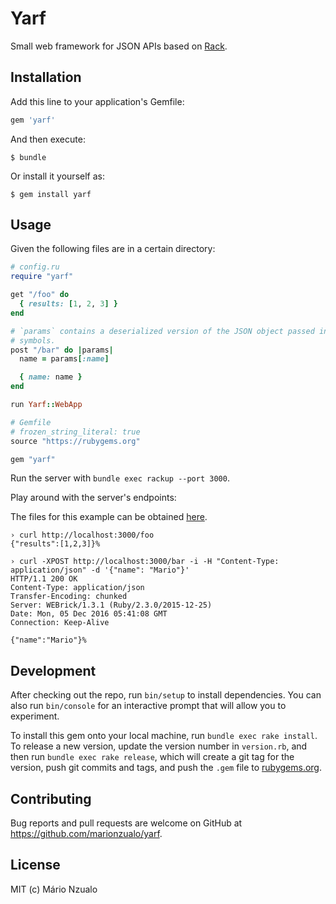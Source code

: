 # Yarf

Small web framework for JSON APIs based on [Rack](https://rack.github.io/).

## Installation

Add this line to your application's Gemfile:

```ruby
gem 'yarf'
```

And then execute:

    $ bundle

Or install it yourself as:

    $ gem install yarf

## Usage

Given the following files are in a certain directory:
```ruby
# config.ru
require "yarf"

get "/foo" do
  { results: [1, 2, 3] }
end

# `params` contains a deserialized version of the JSON object passed in the request body. The Hash keys are accessible as
# symbols.
post "/bar" do |params|
  name = params[:name]

  { name: name }
end

run Yarf::WebApp
```

```ruby
# Gemfile
# frozen_string_literal: true
source "https://rubygems.org"

gem "yarf"
```

Run the server with `bundle exec rackup --port 3000`.

Play around with the server's endpoints:

The files for this example can be obtained [here](https://github.com/marionzualo/yarf_example_app).

```
› curl http://localhost:3000/foo
{"results":[1,2,3]}%

› curl -XPOST http://localhost:3000/bar -i -H "Content-Type: application/json" -d '{"name": "Mario"}'
HTTP/1.1 200 OK
Content-Type: application/json
Transfer-Encoding: chunked
Server: WEBrick/1.3.1 (Ruby/2.3.0/2015-12-25)
Date: Mon, 05 Dec 2016 05:41:08 GMT
Connection: Keep-Alive

{"name":"Mario"}%
```

## Development

After checking out the repo, run `bin/setup` to install dependencies. You can also run `bin/console` for an interactive prompt that will allow you to experiment.

To install this gem onto your local machine, run `bundle exec rake install`. To release a new version, update the version number in `version.rb`, and then run `bundle exec rake release`, which will create a git tag for the version, push git commits and tags, and push the `.gem` file to [rubygems.org](https://rubygems.org).

## Contributing

Bug reports and pull requests are welcome on GitHub at https://github.com/marionzualo/yarf.

## License
MIT (c) Mário Nzualo
